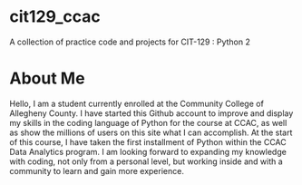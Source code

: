 # cit129_ccac
A collection of practice code and projects for CIT-129 : Python 2

# About Me
Hello, I am a student currently enrolled at the Community College of Allegheny 
County. I have started this Github account to improve and display my skills in 
the coding language of Python for the course at CCAC, as well as show the 
millions of users on this site what I can accomplish. At the start of this 
course, I have taken the first installment of Python within the CCAC Data
Analytics program. I am looking forward to expanding my knowledge with coding, 
not only from a personal level, but working inside and with a community to learn and 
gain more experience. 
